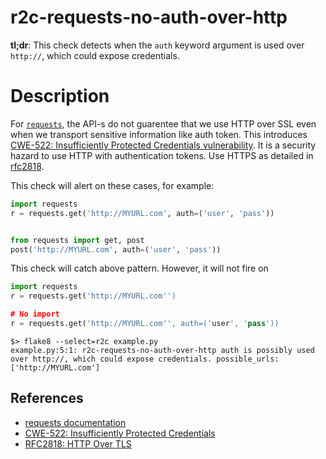 
# r2c-requests-no-auth-over-http

**tl;dr**: This check detects when the `auth` keyword argument is used over `http://`, which could expose credentials.

# Description

For [`requests`](https://requests.readthedocs.io/en/master/), the API-s do not guarentee that we use HTTP over SSL
even when we transport sensitive information like auth token. This introduces [CWE-522: Insufficiently Protected Credentials vulnerability](https://cwe.mitre.org/data/definitions/522.html).
It is a security hazard to use HTTP with authentication tokens. Use HTTPS as detailed in [rfc2818](https://tools.ietf.org/html/rfc2818).


This check will alert on these cases, for example:

``` python
import requests
r = requests.get('http://MYURL.com', auth=('user', 'pass'))


from requests import get, post
post('http://MYURL.com', auth=('user', 'pass'))
```

This check will catch above pattern. However, it will not fire on

```python
import requests
r = requests.get('http://MYURL.com'')

# No import
r = requests.get('http://MYURL.com'', auth=('user', 'pass'))
```

```
$> flake8 --select=r2c example.py
example.py:5:1: r2c-requests-no-auth-over-http auth is possibly used over http://, which could expose credentials. possible_urls: ['http://MYURL.com']
```

## References
- [requests documentation](https://requests.readthedocs.io/en/master/)
- [CWE-522: Insufficiently Protected Credentials](https://cwe.mitre.org/data/definitions/522.html)
- [RFC2818: HTTP Over TLS](https://tools.ietf.org/html/rfc2818)